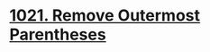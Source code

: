 # [1021. Remove Outermost Parentheses](https://leetcode.com/problems/remove-outermost-parentheses/)
